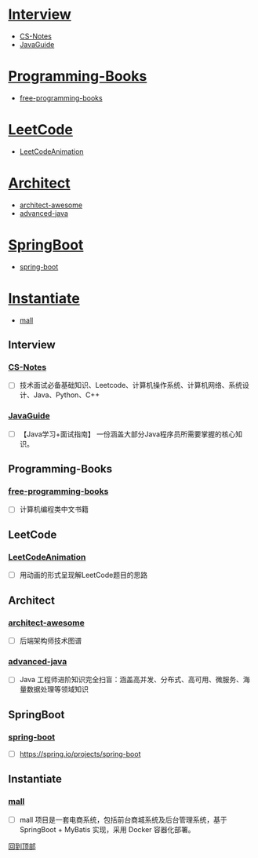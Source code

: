 # [Interview](#Interview)  
  - [CS-Notes](#CS-Notes)
  - [JavaGuide](#JavaGuide)
# [Programming-Books](#Programming-Books)
  - [free-programming-books](#free-programming-books)
# [LeetCode](#LeetCode)  
  - [LeetCodeAnimation](#LeetCodeAnimation)
# [Architect](#Architect)  
  - [architect-awesome](#architect-awesome)
  - [advanced-java](#advanced-java)
# [SpringBoot](#SpringBoot)
  - [spring-boot](#spring-boot)
# [Instantiate](#Instantiate) 
  - [mall](#mall)

## Interview
### [CS-Notes](https://github.com/CyC2018/CS-Notes)  
  - [ ] 技术面试必备基础知识、Leetcode、计算机操作系统、计算机网络、系统设计、Java、Python、C++   
### [JavaGuide](https://github.com/Snailclimb/JavaGuide)  
  - [ ] 【Java学习+面试指南】 一份涵盖大部分Java程序员所需要掌握的核心知识。

## Programming-Books
### [free-programming-books](https://github.com/justjavac/free-programming-books-zh_CN)  
  - [ ] 计算机编程类中文书籍

## LeetCode
### [LeetCodeAnimation](https://github.com/MisterBooo/LeetCodeAnimation)  
  - [ ] 用动画的形式呈现解LeetCode题目的思路
  
## Architect
### [architect-awesome](https://github.com/xingshaocheng/architect-awesome)  
  - [ ] 后端架构师技术图谱
### [advanced-java](https://github.com/doocs/advanced-java)    
  - [ ] Java 工程师进阶知识完全扫盲：涵盖高并发、分布式、高可用、微服务、海量数据处理等领域知识

## SpringBoot
### [spring-boot](https://github.com/spring-projects/spring-boot)  
  - [ ] https://spring.io/projects/spring-boot
  
## Instantiate
### [mall](https://github.com/macrozheng/mall)  
  - [ ] mall 项目是一套电商系统，包括前台商城系统及后台管理系统，基于 SpringBoot + MyBatis 实现，采用 Docker 容器化部署。
  
  
[回到顶部](#Interview)  
